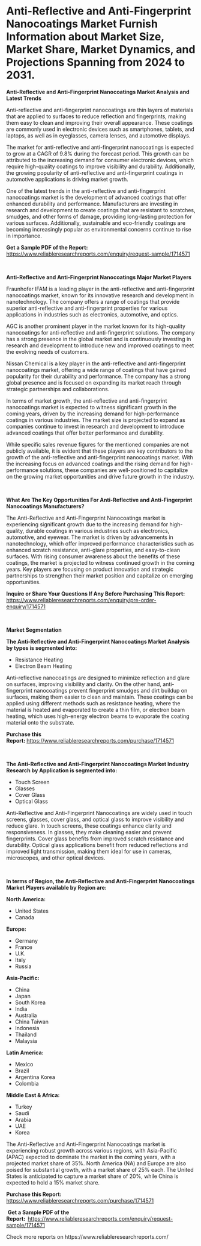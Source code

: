 <p><h1>Anti-Reflective and Anti-Fingerprint Nanocoatings Market Furnish Information about Market Size, Market Share, Market Dynamics, and Projections Spanning from 2024 to 2031.</h1></p><p><strong>Anti-Reflective and Anti-Fingerprint Nanocoatings Market Analysis and Latest Trends</strong></p>
<p><p>Anti-reflective and anti-fingerprint nanocoatings are thin layers of materials that are applied to surfaces to reduce reflection and fingerprints, making them easy to clean and improving their overall appearance. These coatings are commonly used in electronic devices such as smartphones, tablets, and laptops, as well as in eyeglasses, camera lenses, and automotive displays.</p><p>The market for anti-reflective and anti-fingerprint nanocoatings is expected to grow at a CAGR of 9.8% during the forecast period. This growth can be attributed to the increasing demand for consumer electronic devices, which require high-quality coatings to improve visibility and durability. Additionally, the growing popularity of anti-reflective and anti-fingerprint coatings in automotive applications is driving market growth.</p><p>One of the latest trends in the anti-reflective and anti-fingerprint nanocoatings market is the development of advanced coatings that offer enhanced durability and performance. Manufacturers are investing in research and development to create coatings that are resistant to scratches, smudges, and other forms of damage, providing long-lasting protection for various surfaces. Additionally, sustainable and eco-friendly coatings are becoming increasingly popular as environmental concerns continue to rise in importance.</p></p>
<p><strong>Get a Sample PDF of the Report:&nbsp;</strong> <a href="https://www.reliableresearchreports.com/enquiry/request-sample/1714571">https://www.reliableresearchreports.com/enquiry/request-sample/1714571</a></p>
<p>&nbsp;</p>
<p><strong>Anti-Reflective and Anti-Fingerprint Nanocoatings Major Market Players</strong></p>
<p><p>Fraunhofer IFAM is a leading player in the anti-reflective and anti-fingerprint nanocoatings market, known for its innovative research and development in nanotechnology. The company offers a range of coatings that provide superior anti-reflective and anti-fingerprint properties for various applications in industries such as electronics, automotive, and optics.</p><p>AGC is another prominent player in the market known for its high-quality nanocoatings for anti-reflective and anti-fingerprint solutions. The company has a strong presence in the global market and is continuously investing in research and development to introduce new and improved coatings to meet the evolving needs of customers.</p><p>Nissan Chemical is a key player in the anti-reflective and anti-fingerprint nanocoatings market, offering a wide range of coatings that have gained popularity for their durability and performance. The company has a strong global presence and is focused on expanding its market reach through strategic partnerships and collaborations.</p><p>In terms of market growth, the anti-reflective and anti-fingerprint nanocoatings market is expected to witness significant growth in the coming years, driven by the increasing demand for high-performance coatings in various industries. The market size is projected to expand as companies continue to invest in research and development to introduce advanced coatings that offer better performance and durability.</p><p>While specific sales revenue figures for the mentioned companies are not publicly available, it is evident that these players are key contributors to the growth of the anti-reflective and anti-fingerprint nanocoatings market. With the increasing focus on advanced coatings and the rising demand for high-performance solutions, these companies are well-positioned to capitalize on the growing market opportunities and drive future growth in the industry.</p></p>
<p>&nbsp;</p>
<p><strong>What Are The Key Opportunities For Anti-Reflective and Anti-Fingerprint Nanocoatings Manufacturers?</strong></p>
<p><p>The Anti-Reflective and Anti-Fingerprint Nanocoatings market is experiencing significant growth due to the increasing demand for high-quality, durable coatings in various industries such as electronics, automotive, and eyewear. The market is driven by advancements in nanotechnology, which offer improved performance characteristics such as enhanced scratch resistance, anti-glare properties, and easy-to-clean surfaces. With rising consumer awareness about the benefits of these coatings, the market is projected to witness continued growth in the coming years. Key players are focusing on product innovation and strategic partnerships to strengthen their market position and capitalize on emerging opportunities.</p></p>
<p><strong>Inquire or Share Your Questions If Any Before Purchasing This Report:</strong> <a href="https://www.reliableresearchreports.com/enquiry/pre-order-enquiry/1714571">https://www.reliableresearchreports.com/enquiry/pre-order-enquiry/1714571</a></p>
<p>&nbsp;</p>
<p><strong>Market Segmentation</strong></p>
<p><strong>The Anti-Reflective and Anti-Fingerprint Nanocoatings Market Analysis by types is segmented into:</strong></p>
<p><ul><li>Resistance Heating</li><li>Electron Beam Heating</li></ul></p>
<p><p>Anti-reflective nanocoatings are designed to minimize reflection and glare on surfaces, improving visibility and clarity. On the other hand, anti-fingerprint nanocoatings prevent fingerprint smudges and dirt buildup on surfaces, making them easier to clean and maintain. These coatings can be applied using different methods such as resistance heating, where the material is heated and evaporated to create a thin film, or electron beam heating, which uses high-energy electron beams to evaporate the coating material onto the substrate.</p></p>
<p><strong>Purchase this Report:&nbsp;</strong><a href="https://www.reliableresearchreports.com/purchase/1714571">https://www.reliableresearchreports.com/purchase/1714571</a></p>
<p>&nbsp;</p>
<p><strong>The Anti-Reflective and Anti-Fingerprint Nanocoatings Market Industry Research by Application is segmented into:</strong></p>
<p><ul><li>Touch Screen</li><li>Glasses</li><li>Cover Glass</li><li>Optical Glass</li></ul></p>
<p><p>Anti-Reflective and Anti-Fingerprint Nanocoatings are widely used in touch screens, glasses, cover glass, and optical glass to improve visibility and reduce glare. In touch screens, these coatings enhance clarity and responsiveness. In glasses, they make cleaning easier and prevent fingerprints. Cover glass benefits from improved scratch resistance and durability. Optical glass applications benefit from reduced reflections and improved light transmission, making them ideal for use in cameras, microscopes, and other optical devices.</p></p>
<p>&nbsp;</p>
<p><strong>In terms of Region, the Anti-Reflective and Anti-Fingerprint Nanocoatings Market Players available by Region are:</strong></p>
<p>
    <p> <strong> North America: </strong>
        <ul>
            <li>United States</li>
            <li>Canada</li>
        </ul>
        </p> 
    <p> <strong> Europe: </strong>
        <ul>
            <li>Germany</li>
            <li>France</li>
            <li>U.K.</li>
            <li>Italy</li>
            <li>Russia</li>
        </ul>
        </p> 
    <p> <strong> Asia-Pacific: </strong>
        <ul>
            <li>China</li>
            <li>Japan</li>
            <li>South Korea</li>
            <li>India</li>
            <li>Australia</li>
            <li>China Taiwan</li>
            <li>Indonesia</li>
            <li>Thailand</li>
            <li>Malaysia</li>
        </ul>
        </p> 
    <p> <strong> Latin America: </strong>
        <ul>
            <li>Mexico</li>
            <li>Brazil</li>
            <li>Argentina Korea</li>
            <li>Colombia</li>
        </ul>
        </p> 
    <p> <strong> Middle East & Africa: </strong>
        <ul>
            <li>Turkey</li>
            <li>Saudi</li>
            <li>Arabia</li>
            <li>UAE</li>
            <li>Korea</li>
        </ul>
    </p>
    </p>
<p><p>The Anti-Reflective and Anti-Fingerprint Nanocoatings market is experiencing robust growth across various regions, with Asia-Pacific (APAC) expected to dominate the market in the coming years, with a projected market share of 35%. North America (NA) and Europe are also poised for substantial growth, with a market share of 25% each. The United States is anticipated to capture a market share of 20%, while China is expected to hold a 15% market share.</p></p>
<p><strong>Purchase this Report: </strong><a href="https://www.reliableresearchreports.com/purchase/1714571">https://www.reliableresearchreports.com/purchase/1714571</a></p>
<p>&nbsp;<strong>Get a Sample PDF of the Report:&nbsp;&nbsp;</strong><a href="https://www.reliableresearchreports.com/enquiry/request-sample/1714571">https://www.reliableresearchreports.com/enquiry/request-sample/1714571</a></p>
<p><strong></strong></p>
<p>Check more reports on https://www.reliableresearchreports.com/</p>